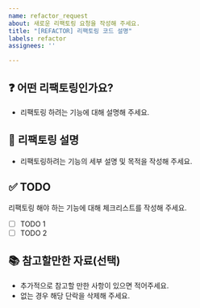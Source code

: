 ```yaml
---
name: refactor_request
about: 새로운 리팩토링 요청을 작성해 주세요.
title: "[REFACTOR] 리팩토링 코드 설명"
labels: refactor
assignees: ''

---
```


## ❓ 어떤 리팩토링인가요?

- 리팩토링 하려는 기능에 대해 설명해 주세요.

## 📝 리팩토링 설명

- 리팩토링하려는 기능의 세부 설명 및 목적을 작성해 주세요.

## ✅ TODO

리팩토링 해야 하는 기능에 대해 체크리스트를 작성해 주세요.

- [ ] TODO 1
- [ ] TODO 2

## 📚 참고할만한 자료(선택)

- 추가적으로 참고할 만한 사항이 있으면 적어주세요.
- 없는 경우 해당 단락을 삭제해 주세요.
